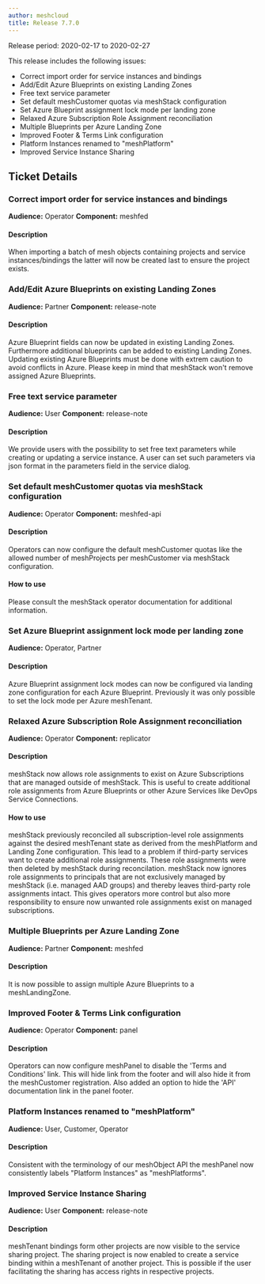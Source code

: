 ```yaml
---
author: meshcloud
title: Release 7.7.0
---
```


Release period: 2020-02-17 to 2020-02-27

This release includes the following issues:
* Correct import order for service instances and bindings
* Add/Edit Azure Blueprints on existing Landing Zones
* Free text service parameter
* Set default meshCustomer quotas via meshStack configuration
* Set Azure Blueprint assignment lock mode per landing zone
* Relaxed Azure Subscription Role Assignment reconciliation
* Multiple Blueprints per Azure Landing Zone
* Improved Footer & Terms Link configuration
* Platform Instances renamed to "meshPlatform"
* Improved Service Instance Sharing
<!--truncate-->

## Ticket Details
### Correct import order for service instances and bindings
**Audience:** Operator
**Component:** meshfed


#### Description
When importing a batch of mesh objects containing projects and service instances/bindings the latter will now be created last to ensure the project exists.

### Add/Edit Azure Blueprints on existing Landing Zones
**Audience:** Partner
**Component:** release-note


#### Description
Azure Blueprint fields can now be updated in existing Landing Zones. Furthermore additional blueprints can be added to existing Landing Zones. Updating existing Azure Blueprints must be done with extrem caution to avoid conflicts in Azure. Please keep in mind that meshStack won't remove assigned Azure Blueprints.

### Free text service parameter
**Audience:** User
**Component:** release-note


#### Description
We provide users with the possibility to set free text parameters while creating or updating a service instance. A user can set such parameters via json format in the parameters field in the service dialog.

### Set default meshCustomer quotas via meshStack configuration
**Audience:** Operator
**Component:** meshfed-api


#### Description
Operators can now configure the default meshCustomer quotas like the allowed number of
meshProjects per meshCustomer via meshStack configuration.

#### How to use
Please consult the meshStack operator documentation for additional information.

### Set Azure Blueprint assignment lock mode per landing zone
**Audience:** Operator, Partner


#### Description
Azure Blueprint assignment lock modes can now be configured via landing zone configuration for each Azure Blueprint. Previously it was only possible to set the lock mode per Azure meshTenant.

### Relaxed Azure Subscription Role Assignment reconciliation
**Audience:** Operator
**Component:** replicator


#### Description
meshStack now allows role assignments to exist on Azure Subscriptions that are managed outside of meshStack.
This is useful to create additional role assignments from Azure Blueprints or other Azure Services like DevOps Service Connections.

#### How to use
meshStack previously reconciled all subscription-level role assignments against the desired meshTenant state as derived
from the meshPlatform and Landing Zone configuration. This lead to a problem if third-party services want to create
additional role assignments. These role assignments were then deleted by meshStack during reconcilation.
meshStack now ignores role assignments to principals that are not exclusively managed by meshStack (i.e. managed
AAD groups) and thereby leaves third-party role assignments intact. This gives operators more control but also more
responsibility to ensure now unwanted role assignments exist on managed subscriptions.

### Multiple Blueprints per Azure Landing Zone
**Audience:** Partner
**Component:** meshfed


#### Description
It is now possible to assign multiple Azure Blueprints to a meshLandingZone.

### Improved Footer & Terms Link configuration
**Audience:** Operator
**Component:** panel


#### Description
Operators can now configure meshPanel to disable the 'Terms and Conditions' link. 
This will hide link from the footer and will also hide it from the meshCustomer registration.
Also added an option to hide the 'API' documentation link in the panel footer.

### Platform Instances renamed to "meshPlatform"
**Audience:** User, Customer, Operator


#### Description
Consistent with the terminology of our meshObject API the meshPanel now consistently
labels "Platform Instances" as "meshPlatforms".

### Improved Service Instance Sharing
**Audience:** User
**Component:** release-note


#### Description
meshTenant bindings form other projects are now visible to the service sharing project. The sharing project is now enabled to create a service binding within a meshTenant of another project. This is possible if the user facilitating the sharing has access rights in respective projects.

